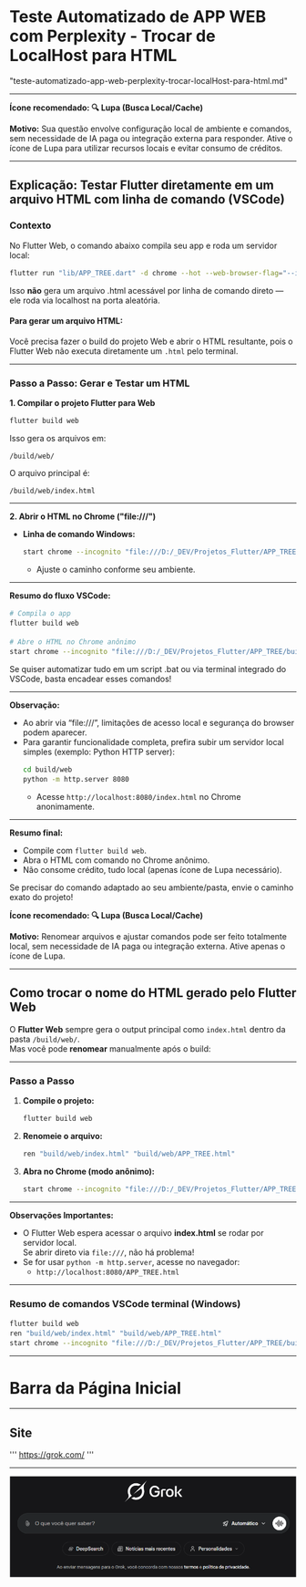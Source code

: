 # Teste Automatizado de APP WEB com Perplexity - Trocar de LocalHost para HTML
"teste-automatizado-app-web-perplexity-trocar-localHost-para-html.md"


---

**Ícone recomendado: 🔍 Lupa (Busca Local/Cache)**

**Motivo:** Sua questão envolve configuração local de ambiente e comandos, sem necessidade de IA paga ou integração externa para responder. Ative o ícone de Lupa para utilizar recursos locais e evitar consumo de créditos.

***

## Explicação: Testar Flutter diretamente em um arquivo HTML com linha de comando (VSCode)

### **Contexto**
No Flutter Web, o comando abaixo compila seu app e roda um servidor local:
```bash
flutter run "lib/APP_TREE.dart" -d chrome --hot --web-browser-flag="--incognito"
```
Isso **não** gera um arquivo .html acessável por linha de comando direto — ele roda via localhost na porta aleatória.

#### **Para gerar um arquivo HTML:**
Você precisa fazer o build do projeto Web e abrir o HTML resultante, pois o Flutter Web não executa diretamente um `.html` pelo terminal.

***

### **Passo a Passo: Gerar e Testar um HTML**

**1. Compilar o projeto Flutter para Web**
```bash
flutter build web
```
Isso gera os arquivos em:
```
/build/web/
```
O arquivo principal é:
```
/build/web/index.html
```

***

**2. Abrir o HTML no Chrome ("file:///")**
- **Linha de comando Windows:**
  ```bash
  start chrome --incognito "file:///D:/_DEV/Projetos_Flutter/APP_TREE/build/web/index.html"
  ```
  - Ajuste o caminho conforme seu ambiente.

***

**Resumo do fluxo VSCode:**
```bash
# Compila o app
flutter build web

# Abre o HTML no Chrome anônimo
start chrome --incognito "file:///D:/_DEV/Projetos_Flutter/APP_TREE/build/web/index.html"
```

Se quiser automatizar tudo em um script .bat ou via terminal integrado do VSCode, basta encadear esses comandos!

***

**Observação:**  
- Ao abrir via “file:///”, limitações de acesso local e segurança do browser podem aparecer.
- Para garantir funcionalidade completa, prefira subir um servidor local simples (exemplo: Python HTTP server):
  ```bash
  cd build/web
  python -m http.server 8080
  ```
  - Acesse `http://localhost:8080/index.html` no Chrome anonimamente.

***

**Resumo final:**
- Compile com `flutter build web`.
- Abra o HTML com comando no Chrome anônimo.
- Não consome crédito, tudo local (apenas ícone de Lupa necessário).

Se precisar do comando adaptado ao seu ambiente/pasta, envie o caminho exato do projeto!


**Ícone recomendado: 🔍 Lupa (Busca Local/Cache)**

**Motivo:** Renomear arquivos e ajustar comandos pode ser feito totalmente local, sem necessidade de IA paga ou integração externa. Ative apenas o ícone de Lupa.

***

## Como trocar o nome do HTML gerado pelo Flutter Web

O **Flutter Web** sempre gera o output principal como `index.html` dentro da pasta `/build/web/`.  
Mas você pode **renomear** manualmente após o build:

***

### **Passo a Passo**

1. **Compile o projeto:**
   ```bash
   flutter build web
   ```

2. **Renomeie o arquivo:**
   ```bash
   ren "build/web/index.html" "build/web/APP_TREE.html"
   ```

3. **Abra no Chrome (modo anônimo):**
   ```bash
   start chrome --incognito "file:///D:/_DEV/Projetos_Flutter/APP_TREE/build/web/APP_TREE.html"
   ```

***

**Observações Importantes:**
- O Flutter Web espera acessar o arquivo **index.html** se rodar por servidor local.  
  Se abrir direto via `file:///`, não há problema!
- Se for usar `python -m http.server`, acesse no navegador:
   - `http://localhost:8080/APP_TREE.html`

***

### Resumo de comandos VSCode terminal (Windows)

```bash
flutter build web
ren "build/web/index.html" "build/web/APP_TREE.html"
start chrome --incognito "file:///D:/_DEV/Projetos_Flutter/APP_TREE/build/web/APP_TREE.html"
```

***




# Barra da Página Inicial

---

## Site
'''
https://grok.com/
'''

---

![Estrutura Inicial Prevista para a Pasta IA](../../assets/grok-pagina-inicial.png)




